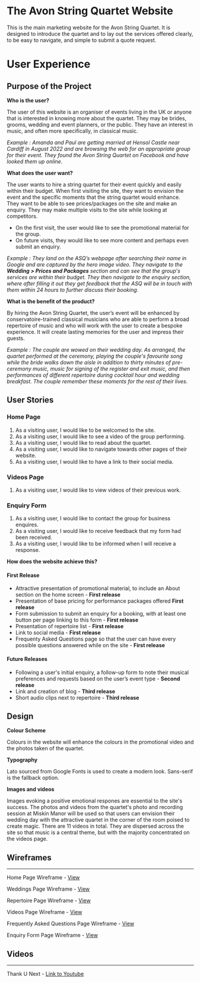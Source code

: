 # The Avon String Quartet Website
This is the main marketing website for the Avon String Quartet. It is designed to introduce the quartet and to lay out the services offered clearly, to be easy to navigate, and simple to submit a quote request. 
# User Experience

## Purpose of the Project

**Who is the user?**

The user of this website is an organiser of events living in the UK or anyone that is interested in knowing more about the quartet. They may be brides, grooms, wedding and event planners, or the public. They have an interest in music, and often more specifically, in classical music. 

_Example : Amanda and Paul are getting married at Hensol Castle near Cardiff in August 2022 and are browsing the web for an appropriate group for their event. They found the Avon String Quartet on Facebook and have looked them up online._

**What does the user want?**

The user wants to hire a string quartet for their event quickly and easily within their budget. When first visiting the site, they want to envision the event and the specific moments that the string quartet would enhance. They want to be able to see prices/packages on the site and make an enquiry. They may make multiple visits to the site while looking at competitors.

* On the first visit, the user would like to see the promotional material for the group. 
* On future visits, they would like to see more content and perhaps even submit an enquiry.

_Example : They land on the ASQ’s webpage after searching their name in Google and are captured by the hero image video. They navigate to the **Wedding > Prices and Packages** section and can see that the group's services are within their budget. They then navigate to the enquiry section, where after filling it out they get feedback that the ASQ will be in touch with them within 24 hours to further discuss their booking._

**What is the benefit of the product?**

By hiring the Avon String Quartet, the user’s event will be enhanced by conservatoire-trained classical musicians who are able to perform a broad repertoire of music and who will work with the user to create a bespoke experience.  It will create lasting memories for the user and impress their guests. 

_Example : The couple are wowed on their wedding day. As arranged, the quartet performed at the ceremony, playing the couple's favourite song while the bride walks down the aisle in addition to thirty minutes of pre-ceremony music, music for signing of the register and exit music, and then performances of different repertoire during cocktail hour and wedding breakfast. The couple remember these moments for the rest of their lives._

## User Stories

### Home Page

1. As a visiting user, I would like to be welcomed to the site.
2. As a visiting user, I would like to see a video of the group performing. 
3. As a visiting user, I would like to read about the quartet. 
4. As a visiting user, I would like to navigate towards other pages of their website. 
5. As a visiting user, I would like to have a link to their social media. 

### Videos Page

1. As a visiting user, I would like to view videos of their previous work. 

### Enquiry Form 

1. As a visiting user, I would like to contact the group for business enquires. 
2. As a visiting user, I would like to receive feedback that my form had been received.
3. As a visiting user, I would like to be informed when I will receive a response.

**How does the website achieve this?** 

#### First Release 

* Attractive presentation of promotional material, to include an About section on the home screen - **First release**
* Presentation of base pricing for performance packages offered **First release**
* Form submission to submit an enquiry for a booking, with at least one button per page linking to this form - **First release**
* Presentation of repertoire list - **First release**
* Link to social media - **First release** 
* Frequenty Asked Questions page so that the user can have every possible questions answered while on the site - **First release**

#### Future Releases

* Following a user's initial enquiry, a follow-up form to note their musical preferences and requests based on the user’s event type - **Second release**
* Link and creation of blog - **Third release**
* Short audio clips next to repertoire - **Third release**

## Design

**Colour Scheme**

Colours in the website will enhance the colours in the promotional video and the photos taken of the quartet.

**Typography** 

Lato sourced from Google Fonts is used to create a modern look. Sans-serif is the fallback option.

**Images and videos**

Images evoking a positive emotional respones are essential to the site's success. The photos and videos from the quartet's photo and recording session at Miskin Manor will be used so that users can envision their wedding day with the attractive quartet in the corner of the room poised to create magic. There are 11 videos in total. They are dispersed across the site so that music is a central theme, but with the majority concentrated on the videos page.

## Wireframes

---

Home Page Wireframe - [View](https://github.com/samcat437/Milestone-1/blob/main/assets/wireframes/Home%20Wireframe.png)

Weddings Page Wireframe - [View](https://github.com/samcat437/Milestone-1/blob/main/assets/wireframes/Weddings%20Wireframe.png)

Repertoire Page Wireframe - [View](https://github.com/samcat437/Milestone-1/blob/main/assets/wireframes/Repertoire%20Wireframe.png)

Videos Page Wireframe - [View](https://github.com/samcat437/Milestone-1/blob/main/assets/wireframes/Videos%20Wireframe.png)

Frequently Asked Questions Page Wireframe - [View](https://github.com/samcat437/Milestone-1/blob/main/assets/wireframes/FAQs%20Wireframe.png)

Enquiry Form Page Wireframe - [View](https://github.com/samcat437/Milestone-1/blob/main/assets/wireframes/Enquiry%20Form%20Wireframe.png)

## Videos 

---

Thank U Next - [Link to Youtube](https://www.youtube.com/watch?v=8bvjRDVBiWI)